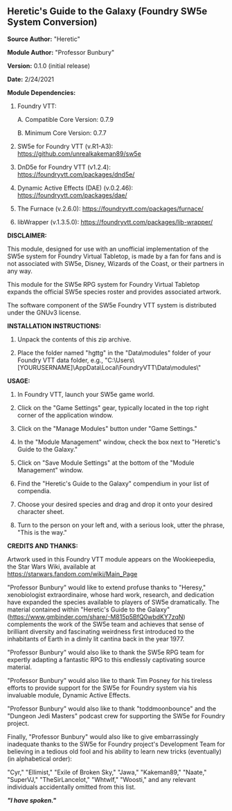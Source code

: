## Heretic's Guide to the Galaxy (Foundry SW5e System Conversion)

**Source Author:** "Heretic"

**Module Author:** "Professor Bunbury"

**Version:** 0.1.0 (initial release)

**Date:** 2/24/2021

**Module Dependencies:**

1. Foundry VTT:

&nbsp;&nbsp;&nbsp;&nbsp;&nbsp;&nbsp;A. Compatible Core Version: 0.7.9

&nbsp;&nbsp;&nbsp;&nbsp;&nbsp;&nbsp;B. Minimum Core Version: 0.7.7

2. SW5e for Foundry VTT (v.R1-A3): https://github.com/unrealkakeman89/sw5e

3. DnD5e for Foundry VTT (v1.2.4): https://foundryvtt.com/packages/dnd5e/

4. Dynamic Active Effects (DAE) (v.0.2.46): https://foundryvtt.com/packages/dae/

5. The Furnace (v.2.6.0): https://foundryvtt.com/packages/furnace/

6. libWrapper (v.1.3.5.0): https://foundryvtt.com/packages/lib-wrapper/

**DISCLAIMER:**

This module, designed for use with an unofficial implementation of the SW5e
system for Foundry Virtual Tabletop, is made by a fan for fans and is not
associated with SW5e, Disney, Wizards of the Coast, or their partners in any
way.

This module for the SW5e RPG system for Foundry Virtual Tabletop expands the
official SW5e species roster and provides associated artwork.

The software component of the SW5e Foundry VTT system is distributed under the
GNUv3 license.

**INSTALLATION INSTRUCTIONS:**

1. Unpack the contents of this zip archive.

2. Place the folder named "hgttg" in the "Data\\modules" folder of your Foundry
VTT data folder, e.g.,
"C:\\Users\\[YOURUSERNAME]\\AppData\\Local\\FoundryVTT\\Data\\modules\\"

**USAGE:**

1. In Foundry VTT, launch your SW5e game world.

2. Click on the "Game Settings" gear, typically located in the top right corner
of the application window.

3. Click on the "Manage Modules" button under "Game Settings."

4. In the "Module Management" window, check the box next to "Heretic's Guide to
the Galaxy."

5. Click on "Save Module Settings" at the bottom of the "Module Management"
window.

6. Find the "Heretic's Guide to the Galaxy" compendium in your list of
compendia.

7. Choose your desired species and drag and drop it onto your desired character
sheet.

8. Turn to the person on your left and, with a serious look, utter the phrase,
"This is the way."

**CREDITS AND THANKS:**

Artwork used in this Foundry VTT module appears on the Wookieepedia, the Star
Wars Wiki, available at <https://starwars.fandom.com/wiki/Main_Page>

"Professor Bunbury" would like to extend profuse thanks to "Heresy,"
xenobiologist extraordinaire, whose hard work, research, and dedication have
expanded the species available to players of SW5e dramatically. The material
contained within "Heretic's Guide to the Galaxy"
(https://www.gmbinder.com/share/-M815p5BfQ0wbdKY7zqN) complements the work of
the SW5e team and achieves that sense of brilliant diversity and fascinating
weirdness first introduced to the inhabitants of Earth in a dimly lit cantina
back in the year 1977.

"Professor Bunbury" would also like to thank the SW5e RPG team for expertly
adapting a fantastic RPG to this endlessly captivating source material.

"Professor Bunbury" would also like to thank Tim Posney for his tireless efforts
to provide support for the SW5e for Foundry system via his invaluable module,
Dynamic Active Effects.

"Professor Bunbury" would also like to thank "toddmoonbounce" and the "Dungeon
Jedi Masters" podcast crew for supporting the SW5e for Foundry project.

Finally, "Professor Bunbury" would also like to give embarrassingly inadequate
thanks to the SW5e for Foundry project's Development Team for believing in a
tedious old fool and his ability to learn new tricks (eventually) (in
alphabetical order):

"Cyr," "Ellimist," "Exile of Broken Sky," "Jawa," "Kakeman89," "Naate,"
"SuperVJ," "TheSirLancelot," "Whtwlf," "Woosti," and any relevant individuals
accidentally omitted from this list.

***"I have spoken."***
